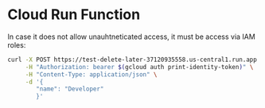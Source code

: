 
# Cloud Run Function 
In case it does not allow unauhtneticated access, it must be access via IAM roles:
```bash
curl -X POST https://test-delete-later-37120935558.us-central1.run.app \
     -H "Authorization: bearer $(gcloud auth print-identity-token)" \
     -H "Content-Type: application/json" \
     -d '{
        "name": "Developer"
        }'
```
